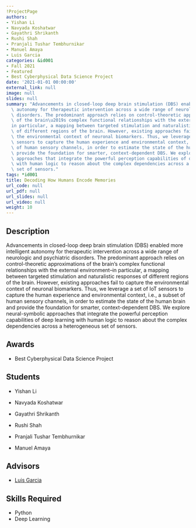 ```yaml
---
!ProjectPage
authors:
- Yishan Li
- Navyada Koshatwar
- Gayathri Shrikanth
- Rushi Shah
- Pranjali Tushar Tembhurnikar
- Manuel Amaya
- Luis Garcia
categories: &id001
- Fall 2021
- Featured
- Best Cyberphysical Data Science Project
date: '2021-01-01 00:00:00'
external_link: null
image: null
slides: null
summary: "Advancements in closed-loop deep brain stimulation (DBS) enabled more intelligent\
  \ autonomy for therapeutic intervention across a wide range of neurologic and psychiatric\
  \ disorders. The predominant approach relies on control-theoretic approximations\
  \ of the brain\u2019s complex functional relationships with the external environment\u2013\
  in particular, a mapping between targeted stimulation and naturalistic responses\
  \ of different regions of the brain. However, existing approaches fail to capture\
  \ the environmental context of neuronal biomarkers. Thus, we leverage a set of IoT\
  \ sensors to capture the human experience and environmental context, i.e., a subset\
  \ of human sensory channels, in order to estimate the state of the human brain and\
  \ provide the foundation for smarter, context-dependent DBS. We explore neural-symbolic\
  \ approaches that integrate the powerful perception capabilities of deep learning\
  \ with human logic to reason about the complex dependencies across a heterogeneous\
  \ set of sensors."
tags: *id001
title: Decoding How Humans Encode Memories
url_code: null
url_pdf: null
url_slides: null
url_video: null
weight: 10
---
```

## Description

Advancements in closed-loop deep brain stimulation (DBS) enabled more intelligent autonomy for therapeutic intervention across a wide range of neurologic and psychiatric disorders. The predominant approach relies on control-theoretic approximations of the brain’s complex functional relationships with the external environment–in particular, a mapping between targeted stimulation and naturalistic responses of different regions of the brain. However, existing approaches fail to capture the environmental context of neuronal biomarkers. Thus, we leverage a set of IoT sensors to capture the human experience and environmental context, i.e., a subset of human sensory channels, in order to estimate the state of the human brain and provide the foundation for smarter, context-dependent DBS. We explore neural-symbolic approaches that integrate the powerful perception capabilities of deep learning with human logic to reason about the complex dependencies across a heterogeneous set of sensors.



## Awards
* Best Cyberphysical Data Science Project





## Students

* Yishan Li

* Navyada Koshatwar

* Gayathri Shrikanth

* Rushi Shah

* Pranjali Tushar Tembhurnikar

* Manuel Amaya

## Advisors

* [Luis Garcia](../../../author/luis-garcia)

## Skills Required


* Python
* Deep Learning